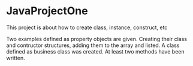 # JavaProjectOne
This project is about how to create class, instance, construct, etc

Two examples defined as property objects are given.
Creating their class and contructor structures, adding them to the array and listed.
A class defined as business class was created. At least two methods have been written.

